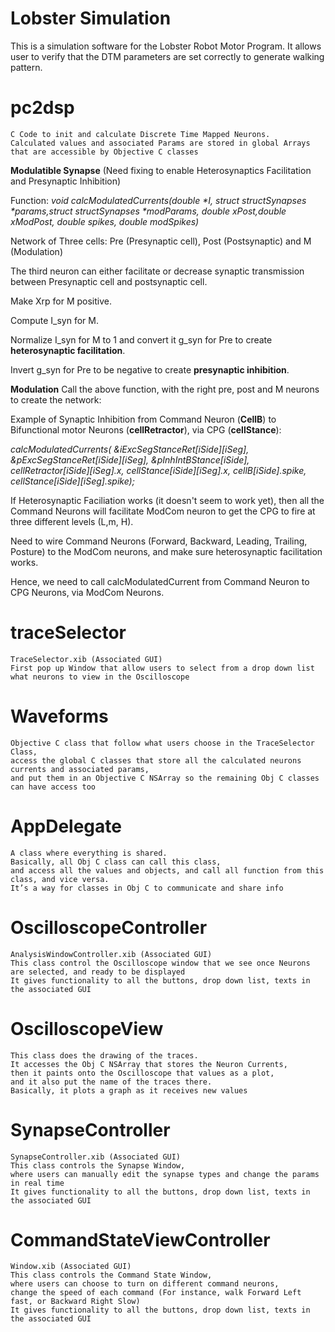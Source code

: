 # Lobster Simulation

This is a simulation software for the Lobster Robot Motor Program.
It allows user to verify that the DTM parameters are set correctly to generate walking pattern.

# pc2dsp
	C Code to init and calculate Discrete Time Mapped Neurons.
	Calculated values and associated Params are stored in global Arrays that are accessible by Objective C classes
	
**Modulatible Synapse** (Need fixing to enable Heterosynaptics Facilitation and Presynaptic Inhibition)

Function: *void calcModulatedCurrents(double \*I, struct structSynapses \*params,struct structSynapses \*modParams,*
                           *double xPost,double xModPost, double spikes, double modSpikes)* 
			   
Network of Three cells: Pre (Presynaptic cell), Post (Postsynaptic)  and M (Modulation)

The third neuron can either facilitate or decrease synaptic transmission between Presynaptic cell and postsynaptic cell.

Make Xrp for M positive.

Compute I_syn for M.

Normalize I_syn for M to 1 and convert it g_syn for Pre to create **heterosynaptic facilitation**.

Invert g_syn for Pre to be negative to create **presynaptic inhibition**.
			
**Modulation**
Call the above function, with the right pre, post and M neurons to create the network:

Example of Synaptic Inhibition from Command Neuron (**CellB**) to Bifunctional motor Neurons (**cellRetractor**), via CPG (**cellStance**):

*calcModulatedCurrents( &iExcSegStanceRet[iSide][iSeg], &pExcSegStanceRet[iSide][iSeg], &pInhIntBStance[iSide],      cellRetractor[iSide][iSeg].x, cellStance[iSide][iSeg].x, cellB[iSide].spike, cellStance[iSide][iSeg].spike);*

If Heterosynaptic Faciliation works (it doesn't seem to work yet), then all the Command Neurons will facilitate ModCom neuron to get the CPG to fire at three different levels (L,m, H).
	
Need to wire Command Neurons (Forward, Backward, Leading, Trailing, Posture) to the ModCom neurons, and make sure heterosynaptic facilitation works.

Hence, we need to call calcModulatedCurrent from Command Neuron to CPG Neurons, via ModCom Neurons.

# traceSelector
	TraceSelector.xib (Associated GUI)
	First pop up Window that allow users to select from a drop down list what neurons to view in the Oscilloscope

# Waveforms
	Objective C class that follow what users choose in the TraceSelector Class, 
	access the global C classes that store all the calculated neurons currents and associated params, 
	and put them in an Objective C NSArray so the remaining Obj C classes can have access too

# AppDelegate
	A class where everything is shared. 
	Basically, all Obj C class can call this class, 
	and access all the values and objects, and call all function from this class, and vice versa. 
	It’s a way for classes in Obj C to communicate and share info

# OscilloscopeController
	AnalysisWindowController.xib (Associated GUI)
	This class control the Oscilloscope window that we see once Neurons are selected, and ready to be displayed
	It gives functionality to all the buttons, drop down list, texts in the associated GUI

# OscilloscopeView
	This class does the drawing of the traces. 
	It accesses the Obj C NSArray that stores the Neuron Currents, 
	then it paints onto the Oscilloscope that values as a plot, 
	and it also put the name of the traces there. 
	Basically, it plots a graph as it receives new values

# SynapseController
	SynapseController.xib (Associated GUI)
	This class controls the Synapse Window,
	where users can manually edit the synapse types and change the params in real time
	It gives functionality to all the buttons, drop down list, texts in the associated GUI

# CommandStateViewController
	Window.xib (Associated GUI)
	This class controls the Command State Window, 
	where users can choose to turn on different command neurons, 
	change the speed of each command (For instance, walk Forward Left fast, or Backward Right Slow)
	It gives functionality to all the buttons, drop down list, texts in the associated GUI
